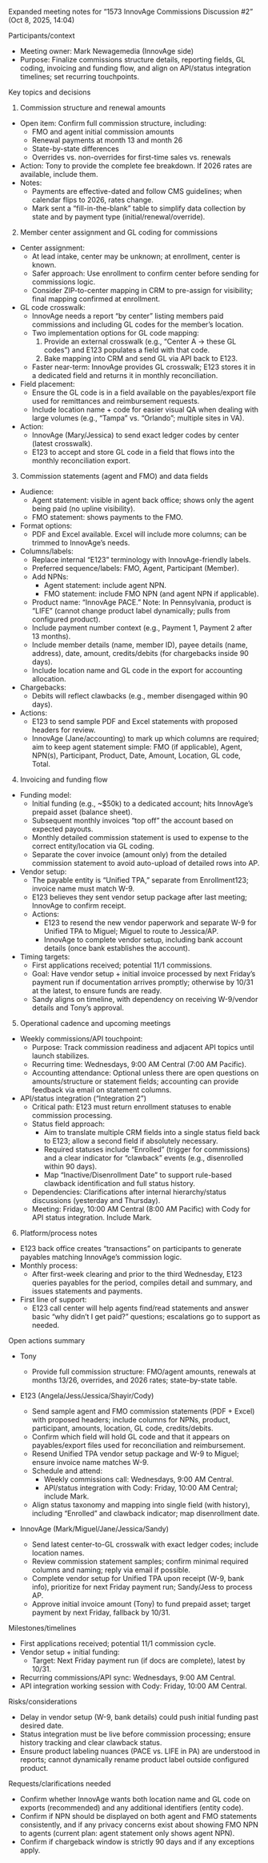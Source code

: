 Expanded meeting notes for “1573 InnovAge Commissions Discussion #2” (Oct 8, 2025, 14:04)

Participants/context

- Meeting owner: Mark Newagemedia (InnovAge side)
- Purpose: Finalize commissions structure details, reporting fields, GL coding, invoicing and funding flow, and align on API/status integration timelines; set recurring touchpoints.

Key topics and decisions

1. Commission structure and renewal amounts

- Open item: Confirm full commission structure, including:
    - FMO and agent initial commission amounts
    - Renewal payments at month 13 and month 26
    - State-by-state differences
    - Overrides vs. non-overrides for first-time sales vs. renewals
- Action: Tony to provide the complete fee breakdown. If 2026 rates are available, include them.
- Notes:
    - Payments are effective-dated and follow CMS guidelines; when calendar flips to 2026, rates change.
    - Mark sent a “fill-in-the-blank” table to simplify data collection by state and by payment type (initial/renewal/override).

2. Member center assignment and GL coding for commissions

- Center assignment:
    - At lead intake, center may be unknown; at enrollment, center is known.
    - Safer approach: Use enrollment to confirm center before sending for commissions logic.
    - Consider ZIP-to-center mapping in CRM to pre-assign for visibility; final mapping confirmed at enrollment.
- GL code crosswalk:
    - InnovAge needs a report “by center” listing members paid commissions and including GL codes for the member’s location.
    - Two implementation options for GL code mapping:
        1. Provide an external crosswalk (e.g., “Center A -> these GL codes”) and E123 populates a field with that code.
        2. Bake mapping into CRM and send GL via API back to E123.
    - Faster near-term: InnovAge provides GL crosswalk; E123 stores it in a dedicated field and returns it in monthly reconciliation.
- Field placement:
    - Ensure the GL code is in a field available on the payables/export file used for remittances and reimbursement requests.
    - Include location name + code for easier visual QA when dealing with large volumes (e.g., “Tampa” vs. “Orlando”; multiple sites in VA).
- Action:
    - InnovAge (Mary/Jessica) to send exact ledger codes by center (latest crosswalk).
    - E123 to accept and store GL code in a field that flows into the monthly reconciliation export.

3. Commission statements (agent and FMO) and data fields

- Audience:
    - Agent statement: visible in agent back office; shows only the agent being paid (no upline visibility).
    - FMO statement: shows payments to the FMO.
- Format options:
    - PDF and Excel available. Excel will include more columns; can be trimmed to InnovAge’s needs.
- Columns/labels:
    - Replace internal “E123” terminology with InnovAge-friendly labels.
    - Preferred sequence/labels: FMO, Agent, Participant (Member).
    - Add NPNs:
        - Agent statement: include agent NPN.
        - FMO statement: include FMO NPN (and agent NPN if applicable).
    - Product name: “InnovAge PACE.” Note: In Pennsylvania, product is “LIFE” (cannot change product label dynamically; pulls from configured product).
    - Include payment number context (e.g., Payment 1, Payment 2 after 13 months).
    - Include member details (name, member ID), payee details (name, address), date, amount, credits/debits (for chargebacks inside 90 days).
    - Include location name and GL code in the export for accounting allocation.
- Chargebacks:
    - Debits will reflect clawbacks (e.g., member disengaged within 90 days).
- Actions:
    - E123 to send sample PDF and Excel statements with proposed headers for review.
    - InnovAge (Jane/accounting) to mark up which columns are required; aim to keep agent statement simple: FMO (if applicable), Agent, NPN(s), Participant, Product, Date, Amount, Location, GL code, Total.

4. Invoicing and funding flow

- Funding model:
    - Initial funding (e.g., ~$50k) to a dedicated account; hits InnovAge’s prepaid asset (balance sheet).
    - Subsequent monthly invoices “top off” the account based on expected payouts.
    - Monthly detailed commission statement is used to expense to the correct entity/location via GL coding.
    - Separate the cover invoice (amount only) from the detailed commission statement to avoid auto-upload of detailed rows into AP.
- Vendor setup:
    - The payable entity is “Unified TPA,” separate from Enrollment123; invoice name must match W-9.
    - E123 believes they sent vendor setup package after last meeting; InnovAge to confirm receipt.
    - Actions:
        - E123 to resend the new vendor paperwork and separate W-9 for Unified TPA to Miguel; Miguel to route to Jessica/AP.
        - InnovAge to complete vendor setup, including bank account details (once bank establishes the account).
- Timing targets:
    - First applications received; potential 11/1 commissions.
    - Goal: Have vendor setup + initial invoice processed by next Friday’s payment run if documentation arrives promptly; otherwise by 10/31 at the latest, to ensure funds are ready.
    - Sandy aligns on timeline, with dependency on receiving W-9/vendor details and Tony’s approval.

5. Operational cadence and upcoming meetings

- Weekly commissions/API touchpoint:
    - Purpose: Track commission readiness and adjacent API topics until launch stabilizes.
    - Recurring time: Wednesdays, 9:00 AM Central (7:00 AM Pacific).
    - Accounting attendance: Optional unless there are open questions on amounts/structure or statement fields; accounting can provide feedback via email on statement columns.
- API/status integration (“Integration 2”)
    - Critical path: E123 must return enrollment statuses to enable commission processing.
    - Status field approach:
        - Aim to translate multiple CRM fields into a single status field back to E123; allow a second field if absolutely necessary.
        - Required statuses include “Enrolled” (trigger for commissions) and a clear indicator for “clawback” events (e.g., disenrolled within 90 days).
        - Map “Inactive/Disenrollment Date” to support rule-based clawback identification and full status history.
    - Dependencies: Clarifications after internal hierarchy/status discussions (yesterday and Thursday).
    - Meeting: Friday, 10:00 AM Central (8:00 AM Pacific) with Cody for API status integration. Include Mark.

6. Platform/process notes

- E123 back office creates “transactions” on participants to generate payables matching InnovAge’s commission logic.
- Monthly process:
    - After first-week clearing and prior to the third Wednesday, E123 queries payables for the period, compiles detail and summary, and issues statements and payments.
- First line of support:
    - E123 call center will help agents find/read statements and answer basic “why didn’t I get paid?” questions; escalations go to support as needed.

Open actions summary

- Tony
    
    - Provide full commission structure: FMO/agent amounts, renewals at months 13/26, overrides, and 2026 rates; state-by-state table.
- E123 (Angela/Jess/Jessica/Shayir/Cody)
    
    - Send sample agent and FMO commission statements (PDF + Excel) with proposed headers; include columns for NPNs, product, participant, amounts, location, GL code, credits/debits.
    - Confirm which field will hold GL code and that it appears on payables/export files used for reconciliation and reimbursement.
    - Resend Unified TPA vendor setup package and W-9 to Miguel; ensure invoice name matches W-9.
    - Schedule and attend:
        - Weekly commissions call: Wednesdays, 9:00 AM Central.
        - API/status integration with Cody: Friday, 10:00 AM Central; include Mark.
    - Align status taxonomy and mapping into single field (with history), including “Enrolled” and clawback indicator; map disenrollment date.
- InnovAge (Mark/Miguel/Jane/Jessica/Sandy)
    
    - Send latest center-to-GL crosswalk with exact ledger codes; include location names.
    - Review commission statement samples; confirm minimal required columns and naming; reply via email if possible.
    - Complete vendor setup for Unified TPA upon receipt (W-9, bank info), prioritize for next Friday payment run; Sandy/Jess to process AP.
    - Approve initial invoice amount (Tony) to fund prepaid asset; target payment by next Friday, fallback by 10/31.

Milestones/timelines

- First applications received; potential 11/1 commission cycle.
- Vendor setup + initial funding:
    - Target: Next Friday payment run (if docs are complete), latest by 10/31.
- Recurring commissions/API sync: Wednesdays, 9:00 AM Central.
- API integration working session with Cody: Friday, 10:00 AM Central.

Risks/considerations

- Delay in vendor setup (W-9, bank details) could push initial funding past desired date.
- Status integration must be live before commission processing; ensure history tracking and clear clawback status.
- Ensure product labeling nuances (PACE vs. LIFE in PA) are understood in reports; cannot dynamically rename product label outside configured product.

Requests/clarifications needed

- Confirm whether InnovAge wants both location name and GL code on exports (recommended) and any additional identifiers (entity code).
- Confirm if NPN should be displayed on both agent and FMO statements consistently, and if any privacy concerns exist about showing FMO NPN to agents (current plan: agent statement only shows agent NPN).
- Confirm if chargeback window is strictly 90 days and if any exceptions apply.